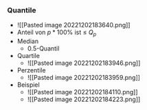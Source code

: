 ### Quantile
+ ![[Pasted image 20221202183640.png]]
+ Anteil von $p * {100\%}$ ist ≤ $Q_p$
+ Median
	+ 0.5-Quantil
+ Quartile
	+ ![[Pasted image 20221202183946.png]]
+ Perzentile
	+ ![[Pasted image 20221202183959.png]]
+ Beispiel
	+ ![[Pasted image 20221202184110.png]]
	+ ![[Pasted image 20221202184223.png]]